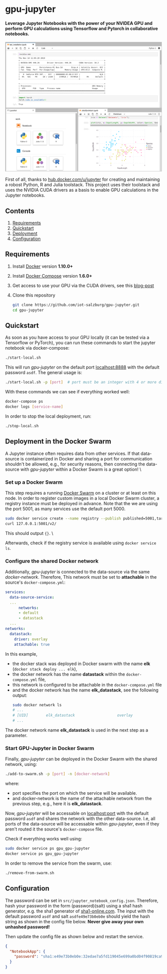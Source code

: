 # gpu-jupyter
#### Leverage Jupyter Notebooks with the power of your NVIDEA GPU and perform GPU calculations using Tensorflow and Pytorch in collaborative notebooks. 

![Jupyterlab Overview](/extra/jupyterlab-overview.png)

First of all, thanks to [hub.docker.com/u/jupyter](https://hub.docker.com/u/jupyter) for creating and maintaining a robost  Python, R and Julia toolstack. This project uses their toolstack and uses the NVIDIA CUDA drivers as a basis to enable GPU calculations in the Jupyter notebooks.

## Contents

1. [Requirements](#requirements)
2. [Quickstart](#quickstart)
3. [Deployment](#deployment-in-the-docker-swarm)
4. [Configuration](#configuration)


## Requirements

1.  Install [Docker](https://www.docker.com/community-edition#/download) version **1.10.0+**
2.  Install [Docker Compose](https://docs.docker.com/compose/install/) version **1.6.0+**

3.  Get access to use your GPU via the CUDA drivers, see this [blog-post](https://medium.com/@christoph.schranz)
4.  Clone this repository
    ```bash
    git clone https://github.com/iot-salzburg/gpu-jupyter.git
    cd gpu-jupyter
    ```

## Quickstart

As soon as you have access to your GPU locally (it can be tested via a Tensorflow or PyTorch), you can run these commands to start the jupyter notebook via docker-compose:
  ```bash
  ./start-local.sh
  ```
  
This will run *gpu-jupyter* on the default port [localhost:8888](http://localhost:8888) with the default password `asdf`. The general usage is:
  ```bash
  ./start-local.sh -p [port]  # port must be an integer with 4 or more digits.
  ```
  
With these commands we can see if everything worked well:
```bash
docker-compose ps
docker logs [service-name]
```

In order to stop the local deployment, run:

  ```bash
  ./stop-local.sh
  ```
 
 
 ## Deployment in the Docker Swarm
 
A Jupyter instance often requires data from other services. 
If that data-source is containerized in Docker and sharing a port for communication shouldn't be allowed, e.g., for security reasons,
then connecting the data-source with *gpu-jupyter* within a Docker Swarm is a great option! \

### Set up a Docker Swarm

This step requires a running [Docker Swarm](https://www.youtube.com/watch?v=x843GyFRIIY) on a cluster or at least on this node.
In order to register custom images in a local Docker Swarm cluster, 
a registry instance must be deployed in advance.
Note that the we are using the port 5001, as many services use the default port 5000.

```bash
sudo docker service create --name registry --publish published=5001,target=5000 registry:2
curl 127.0.0.1:5001/v2/
```
This should output `{}`. \

Afterwards, check if the registry service is available using `docker service ls`.


### Configure the shared Docker network

Additionally, *gpu-jupyter* is connected to the data-source via the same *docker-network*. Therefore, This network must be set to **attachable** in the source's `docker-compose.yml`:

```yml
services:
  data-source-service:
  ...
      networks:
      - default
      - datastack
  ...
networks:
  datastack:
    driver: overlay
    attachable: true  
```
 In this example, 
 * the docker stack was deployed in Docker swarm with the name **elk** (`docker stack deploy ... elk`),
 * the docker network has the name **datastack** within the `docker-compose.yml` file,
 * this network is configured to be attachable in the `docker-compose.yml` file
 * and the docker network has the name **elk_datastack**, see the following output:
    ```bash
    sudo docker network ls
    # ...
    # [UID]        elk_datastack                   overlay             swarm
    # ...
    ```
  The docker network name **elk_datastack** is used in the next step as a parameter.
   
### Start GPU-Jupyter in Docker Swarm

Finally, *gpu-jupyter* can be deployed in the Docker Swarm with the shared network, using:

```bash
./add-to-swarm.sh -p [port] -n [docker-network]
```
where:
* port specifies the port on which the service will be available.
* and docker-network is the name of the attachable network from the previous step, e.g., here it is **elk_datastack**.

Now, *gpu-jupyter* will be accessable on [localhost:port](http://localhost:8888) with the default password `asdf` and shares the network with the other data-source. I.e, all ports of the data-source will be accessable within *gpu-jupyter*, even if they aren't routed it the source's `docker-compose` file.

Check if everything works well using:
```bash
sudo docker service ps gpu_gpu-jupyter
docker service ps gpu_gpu-jupyter
```

In order to remove the service from the swarm, use:
```bash
./remove-from-swarm.sh
```

## Configuration

The password can be set in `src/jupyter_notebook_config.json`. Therefore, hash your 
password in the form (password)(salt) using a sha1 hash generator, 
e.g. the sha1 generator of [sha1-online.com](http://www.sha1-online.com/). 
The input with the default password `asdf` and salt `asdfe49e73b0eb0e` should yield the hash string as shown in the config file below. **Never give away your own unhashed password!**

Then update the config file as shown below and restart the service.

```json
{
  "NotebookApp": {
    "password": "sha1:e49e73b0eb0e:32edae7a5fd119045e699a0bd04f90819ca90cd6"
  }
}
```

